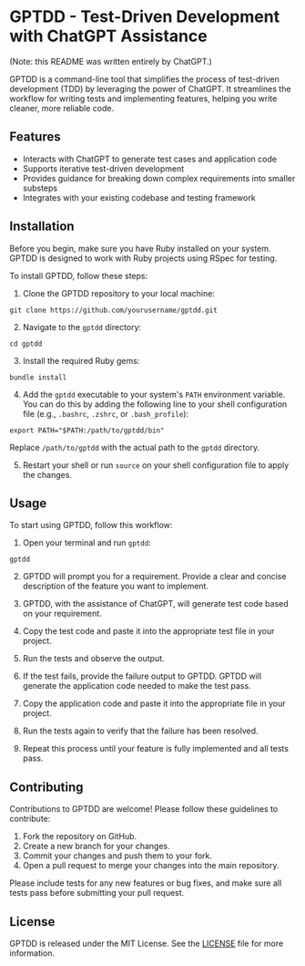 # GPTDD - Test-Driven Development with ChatGPT Assistance

(Note: this README was written entirely by ChatGPT.)

GPTDD is a command-line tool that simplifies the process of test-driven development (TDD) by leveraging the power of ChatGPT. It streamlines the workflow for writing tests and implementing features, helping you write cleaner, more reliable code.

## Features

- Interacts with ChatGPT to generate test cases and application code
- Supports iterative test-driven development
- Provides guidance for breaking down complex requirements into smaller substeps
- Integrates with your existing codebase and testing framework

## Installation

Before you begin, make sure you have Ruby installed on your system. GPTDD is designed to work with Ruby projects using RSpec for testing.

To install GPTDD, follow these steps:

1. Clone the GPTDD repository to your local machine:

```
git clone https://github.com/yourusername/gptdd.git
```

2. Navigate to the `gptdd` directory:

```
cd gptdd
```

3. Install the required Ruby gems:

```
bundle install
```

4. Add the `gptdd` executable to your system's `PATH` environment variable. You can do this by adding the following line to your shell configuration file (e.g., `.bashrc`, `.zshrc`, or `.bash_profile`):

```
export PATH="$PATH:/path/to/gptdd/bin"
```

Replace `/path/to/gptdd` with the actual path to the `gptdd` directory.

5. Restart your shell or run `source` on your shell configuration file to apply the changes.

## Usage

To start using GPTDD, follow this workflow:

1. Open your terminal and run `gptdd`:

```
gptdd
```

2. GPTDD will prompt you for a requirement. Provide a clear and concise description of the feature you want to implement.

3. GPTDD, with the assistance of ChatGPT, will generate test code based on your requirement.

4. Copy the test code and paste it into the appropriate test file in your project.

5. Run the tests and observe the output.

6. If the test fails, provide the failure output to GPTDD. GPTDD will generate the application code needed to make the test pass.

7. Copy the application code and paste it into the appropriate file in your project.

8. Run the tests again to verify that the failure has been resolved.

9. Repeat this process until your feature is fully implemented and all tests pass.

## Contributing

Contributions to GPTDD are welcome! Please follow these guidelines to contribute:

1. Fork the repository on GitHub.
2. Create a new branch for your changes.
3. Commit your changes and push them to your fork.
4. Open a pull request to merge your changes into the main repository.

Please include tests for any new features or bug fixes, and make sure all tests pass before submitting your pull request.

## License

GPTDD is released under the MIT License. See the [LICENSE](LICENSE) file for more information.
